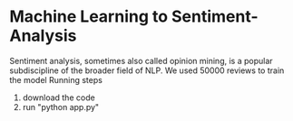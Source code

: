 # Machine Learning to Sentiment-Analysis
Sentiment analysis, sometimes also called opinion mining, is a popular
subdiscipline of the broader field of NLP. We used 50000 reviews to train the model
Running steps
1. download the code
2. run "python app.py"
